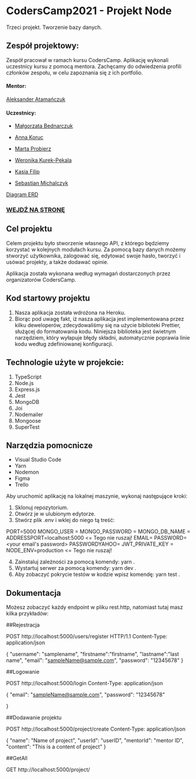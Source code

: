 # CodersCamp2021 - Projekt Node

Trzeci projekt. Tworzenie bazy danych.

## Zespół projektowy:

Zespół pracował w ramach kursu CodersCamp. Aplikację wykonali uczestnicy kursu z pomocą mentora. Zachęcamy do odwiedzenia profili członków zespołu, w celu zapoznania się z ich portfolio.

#### Mentor:

[Aleksander Atamańczuk](https://github.com/TenGosc007)

#### Uczestnicy:

- [Małgorzata Bednarczuk](https://github.com/margiebed)

- [Anna Koruc](https://github.com/annakoruc)

- [Marta Probierz](https://github.com/marta-probierz)

- [Weronika Kurek-Pękala](https://github.com/SolWika)

- [Kasia Filip](https://github.com/kasia-filip)

- [Sebastian Michalczyk](https://github.com/WindOfCodes)

[Diagram ERD](https://www.figma.com/file/rKjruMuYjpcQelDVIyJRZy/Projekt-3?node-id=0%3A1)

### [WEJDŹ NA STRONĘ](https://ws-server-2022.herokuapp.com/)

## Cel projektu

Celem projektu było stworzenie własnego API, z którego będziemy korzystać w kolejnych modułach kursu. Za pomocą bazy danych możemy stworzyć użytkownika, zalogować się, edytować swoje hasło, tworzyć i usówać projekty, a także dodawać opinie.

Aplikacja została wykonana według wymagań dostarczonych przez organizatorów CodersCamp.

## Kod startowy projektu

1. Nasza aplikacja została wdrożona na Heroku.
2. Biorąc pod uwagę fakt, iż nasza aplikacja jest implementowana przez kilku deweloperów, zdecydowaliśmy się na użycie biblioteki Prettier, służącej do formatowania kodu. Niniejsza biblioteka jest świetnym narzędziem, który wyłapuje błędy składni, automatycznie poprawia linie kodu według zdefiniowanej konfiguracji.

## Technologie użyte w projekcie:

1. TypeScript
2. Node.js
3. Express.js
4. Jest
5. MongoDB
6. Joi
7. Nodemailer
8. Mongoose
9. SuperTest

## Narzędzia pomocnicze

- Visual Studio Code
- Yarn
- Nodemon
- Figma
- Trello

Aby uruchomić aplikację na lokalnej maszynie, wykonaj następujące kroki:

1. Sklonuj repozytorium.
2. Otwórz je w ulubionym edytorze.
3. Stwórz plik .env i wklej do niego tą treść:

PORT=5000
MONGO_USER = <you user name>
MONGO_PASSWORD = <your user password>
MONGO_DB_NAME = <your db name>
ADDRESSPORT=localhost:5000 <= Tego nie ruszaj!
EMAIL=<your email>
PASSWORD=<your email's password>
PASSWORDYAHOO=<your password to email>
JWT_PRIVATE_KEY = <some random password>
NODE_ENV=production <= Tego nie ruszaj!

4. Zainstaluj zależności za pomocą komendy: yarn .
5. Wystartuj serwer za pomocą komendy: yarn dev .
6. Aby zobaczyć pokrycie testów w kodzie wpisz komendę: yarn test .

## Dokumentacja

Możesz zobaczyć każdy endpoint w pliku rest.http, natomiast tutaj masz kilka przykładów:

##Rejestracja

POST http://localhost:5000/users/register HTTP/1.1
Content-Type: application/json

{
"username": "samplename",
"firstname":"firstname",
"lastname":"last name",
"email": "sampleName@sample.com",
"password": "12345678"
}

##Logowanie

POST http://localhost:5000/login
Content-Type: application/json

{
"email": "sampleName@sample.com",
"password": "12345678"

}

##Dodawanie projektu

POST http://localhost:5000/project/create
Content-Type: application/json

{
"name": "Name of project",
"userId": "userID",
"mentorId": "mentor ID",
"content": "This is a content of project"
}

##GetAll

GET http://localhost:5000/project/
